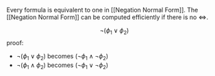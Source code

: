 Every formula is equivalent to one in [[Negation Normal Form]].
The [[Negation Normal Form]] can be computed efficiently if there is no $\iff$.

$$\neg(\phi_1 \lor \phi_2)$$
 proof: 
 - $\neg(\phi_1 \lor \phi_2)$ becomes $(\neg\phi_1 \land \neg\phi_2)$
 -  $\neg(\phi_1 \land \phi_2)$ becomes $(\neg\phi_1 \lor \neg\phi_2)$